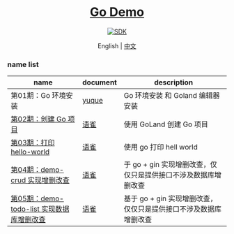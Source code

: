 <h1 align="center">
  <a href="https://github.com/chuxin-cs" target="_blank">Go Demo</a>
</h1>

<div align="center">
    <a href="https://golang.google.cn/dl/">
        <img alt="SDK" src="https://img.shields.io/badge/golang SDK-1.22.4-42b883"/>
    </a>
</div>

<p align="center">
  <span>English | <a href="./README.zh-CN.md">中文</a></span>
</p>

### name list
| name  |  document  | description |
| -------- | --------- |--------- |
| 第01期：Go 环境安装  |  [yuque](https://www.yuque.com/chuxin-cs/go-demo/mu0kurhb237g8so5)    | Go 环境安装 和 Goland 编辑器安装 |
| [第02期：创建 Go 项目]("./demo-env") |[语雀](https://www.yuque.com/chuxin-cs/go-demo/gcb4dqd6gbg1fqmx)   | 使用 GoLand 创建 Go 项目 |
| [第03期：打印 hello-world]("./demo-hello-world") |[语雀](https://www.yuque.com/chuxin-cs/go-demo/tunc2v3wn112hrst)   | 使用 go 打印 hell world |
| [第04期：demo-crud 实现增删改查]("./demo-curd") | [语雀](https://www.yuque.com/chuxin-cs/go-demo/shhqplu5eo95k2no)  | 于 go + gin 实现增删改查，仅仅只是提供接口不涉及数据库增删改查 |
| [第05期：demo-todo-list 实现数据库增删改查]("./demo-todo-list") | [语雀](https://www.yuque.com/chuxin-cs/go-demo/vvkn5mvhzh9xk6mh)  | 基于 go + gin 实现增删改查，仅仅只是提供接口不涉及数据库增删改查 |
